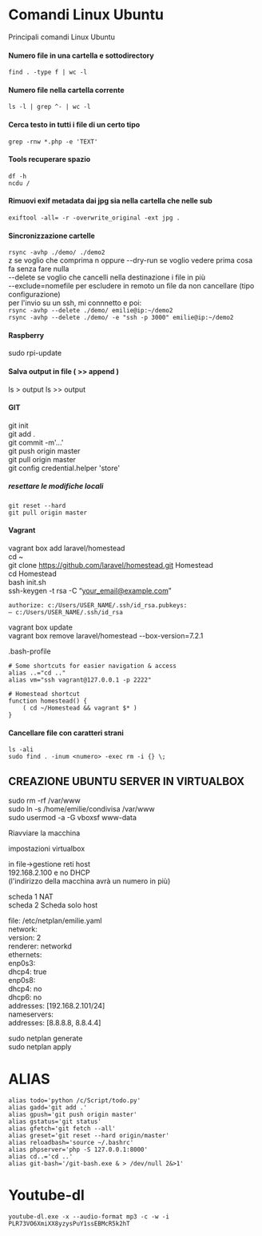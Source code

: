 # Comandi Linux Ubuntu
Principali comandi Linux Ubuntu

#### Numero file in una cartella e sottodirectory
``find . -type f | wc -l``

#### Numero file nella cartella corrente
``ls -l | grep ^- | wc -l``

#### Cerca testo in tutti i file di un certo tipo
``grep -rnw *.php -e 'TEXT'``

#### Tools recuperare spazio
``df -h``  
``ncdu /``  

#### Rimuovi exif metadata dai jpg sia nella cartella che nelle sub
``exiftool -all= -r -overwrite_original -ext jpg .``  

#### Sincronizzazione cartelle
``rsync -avhp ./demo/ ./demo2``  
z se voglio che comprima 
n oppure --dry-run se voglio vedere prima cosa fa senza fare nulla  
--delete se voglio che cancelli nella destinazione i file in più  
--exclude=nomefile per escludere in remoto un file da non cancellare (tipo configurazione)  
per l'invio su un ssh, mi connnetto e poi:  
``rsync -avhp --delete ./demo/ emilie@ip:~/demo2``  
``rsync -avhp --delete ./demo/ -e "ssh -p 3000" emilie@ip:~/demo2``   
  
#### Raspberry
sudo rpi-update
  
#### Salva output in file ( >> append )
ls > output
ls >> output

#### GIT
git init  
git add .  
git commit -m'...'  
git push origin master  
git pull origin master  
git config credential.helper 'store'  

##### resettare le modifiche locali
```
git reset --hard
git pull origin master
```

#### Vagrant
vagrant box add laravel/homestead  
cd ~  
git clone https://github.com/laravel/homestead.git Homestead  
cd Homestead  
bash init.sh  
ssh-keygen -t rsa -C “your_email@example.com”  
```
authorize: c:/Users/USER_NAME/.ssh/id_rsa.pubkeys:  
— c:/Users/USER_NAME/.ssh/id_rsa  
```
vagrant box update  
vagrant box remove laravel/homestead --box-version=7.2.1   
  
.bash-profile
```  
# Some shortcuts for easier navigation & access  
alias ..="cd .."  
alias vm="ssh vagrant@127.0.0.1 -p 2222"  
  
# Homestead shortcut  
function homestead() {  
    ( cd ~/Homestead && vagrant $* )  
}    
```  
#### Cancellare file con caratteri strani
`ls -ali`  
`sudo find . -inum <numero> -exec rm -i {} \;`  


## CREAZIONE UBUNTU SERVER IN VIRTUALBOX
sudo rm -rf /var/www  
sudo ln -s /home/emilie/condivisa /var/www  
sudo usermod -a -G vboxsf www-data  
  
Riavviare la macchina  
  
impostazioni virtualbox  
  
in file->gestione reti host  
192.168.2.100 e no DHCP  
(l'indirizzo della macchina avrà un numero in più)  

scheda 1 NAT  
scheda 2 Scheda solo host   
  
file: /etc/netplan/emilie.yaml  
network:  
    version: 2  
    renderer: networkd  
    ethernets:  
        enp0s3:  
            dhcp4: true  
        enp0s8:  
            dhcp4: no  
            dhcp6: no  
            addresses: [192.168.2.101/24]  
            nameservers:   
                 addresses: [8.8.8.8, 8.8.4.4]  
                 
  
sudo netplan generate  
sudo netplan apply  

# ALIAS
```  
alias todo='python /c/Script/todo.py'
alias gadd='git add .'
alias gpush='git push origin master'
alias gstatus='git status'
alias gfetch='git fetch --all'
alias greset='git reset --hard origin/master'
alias reloadbash='source ~/.bashrc'
alias phpserver='php -S 127.0.0.1:8000'
alias cd..='cd ..'
alias git-bash='/git-bash.exe & > /dev/null 2&>1'
```  

# Youtube-dl
```  
youtube-dl.exe -x --audio-format mp3 -c -w -i PLR73VO6XmiXX8yzysPuY1ssEBMcR5k2hT
```  
